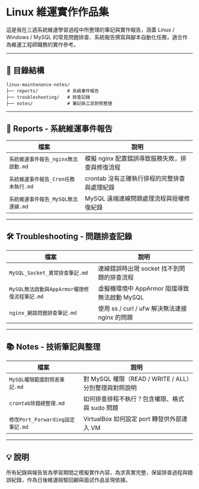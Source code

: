 # Linux 維運實作作品集

這是我在三週系統維運學習過程中所整理的筆記與實作報告，涵蓋 Linux / Windows / MySQL 的常見問題排查、系統報告撰寫與腳本自動化任務，適合作為維運工程師職務的實作參考。

---

## 📁 目錄結構

```
linux-maintenance-notes/
├── reports/           # 系統事件報告
├── troubleshooting/   # 排查記錄
├── notes/             # 筆記與工具對照整理
```

---

## 📝 Reports - 系統維運事件報告

| 檔案 | 說明 |
|------|------|
| `系統維運事件報告_nginx無法啟動.md` | 模擬 nginx 配置錯誤導致服務失敗，排查與修復流程 |
| `系統維運事件報告_Cron任務未執行.md` | crontab 沒有正確執行排程的完整排查與處理紀錄 |
| `系統維運事件報告_MySQL無法連線.md` | MySQL 遠端連線問題處理流程與授權修復紀錄 |

---

## 🛠 Troubleshooting - 問題排查記錄

| 檔案 | 說明 |
|------|------|
| `MySQL_Socket_異常排查筆記.md` | 連線錯誤時出現 socket 找不到問題的排查流程 |
| `MySQL無法啟動與AppArmor權限修復流程筆記.md` | 虛擬機環境中 AppArmor 阻擋導致無法啟動 MySQL |
| `nginx_網路問題排查筆記.md` | 使用 ss / curl / ufw 解決無法連接 nginx 的問題 |

---

## 📚 Notes - 技術筆記與整理

| 檔案 | 說明 |
|------|------|
| `MySQL權限範圍對照表筆記.md` | 對 MySQL 權限（READ / WRITE / ALL）分別整理與對照說明 |
| `crontab除錯總整理.md` | 如何排查排程不執行？包含權限、格式與 sudo 問題 |
| `修改Port_Forwarding設定筆記.md` | VirtualBox 如何設定 port 轉發供外部連入 VM |

---

## 💡 說明

所有紀錄與報告皆為學習期間之模擬實作內容，為求真實完整，保留排查過程與錯誤紀錄，作為日後維運經驗回顧與面試作品呈現依據。
